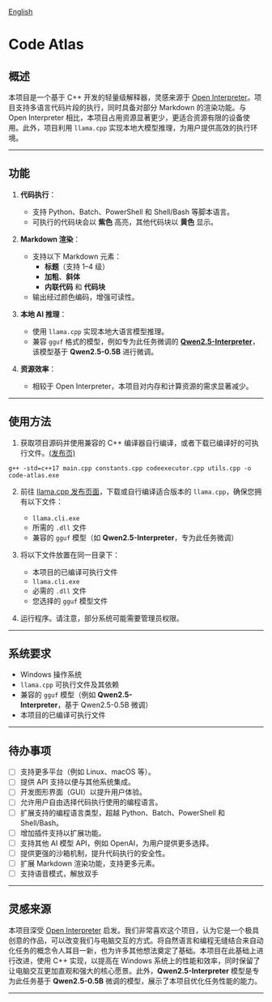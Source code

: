 [English](README.md)

# Code Atlas

## 概述

本项目是一个基于 C++ 开发的轻量级解释器，灵感来源于 [Open Interpreter](https://github.com/OpenInterpreter/open-interpreter)。项目支持多语言代码片段的执行，同时具备对部分 Markdown 的渲染功能。与 Open Interpreter 相比，本项目占用资源显著更少，更适合资源有限的设备使用。此外，项目利用 `llama.cpp` 实现本地大模型推理，为用户提供高效的执行环境。

---

## 功能

1. **代码执行**：
   - 支持 Python、Batch、PowerShell 和 Shell/Bash 等脚本语言。
   - 可执行的代码块会以 **紫色** 高亮，其他代码块以 **黄色** 显示。

2. **Markdown 渲染**：
   - 支持以下 Markdown 元素：
     - **标题**（支持 1–4 级）
     - **加粗**、**斜体**
     - **内联代码** 和 **代码块**
   - 输出经过颜色编码，增强可读性。

3. **本地 AI 推理**：
   - 使用 `llama.cpp` 实现本地大语言模型推理。
   - 兼容 `gguf` 格式的模型，例如专为此任务微调的 **[Qwen2.5-Interpreter](https://huggingface.co/ystemsrx/Qwen2.5-Interpreter)**，该模型基于 **Qwen2.5-0.5B** 进行微调。

4. **资源效率**：
   - 相较于 Open Interpreter，本项目对内存和计算资源的需求显著减少。

---

## 使用方法

1. 获取项目源码并使用兼容的 C++ 编译器自行编译，或者下载已编译好的可执行文件。[(发布页)](https://github.com/ystemsrx/Code-Atlas/releases)

```
g++ -std=c++17 main.cpp constants.cpp codeexecutor.cpp utils.cpp -o code-atlas.exe
```

2. 前往 [llama.cpp 发布页面](https://github.com/ggerganov/llama.cpp/releases)，下载或自行编译适合版本的 `llama.cpp`，确保您拥有以下文件：
   - `llama.cli.exe`
   - 所需的 `.dll` 文件
   - 兼容的 `gguf` 模型（如 **Qwen2.5-Interpreter**，专为此任务微调）

3. 将以下文件放置在同一目录下：
   - 本项目的已编译可执行文件
   - `llama.cli.exe`
   - 必需的 `.dll` 文件
   - 您选择的 `gguf` 模型文件

4. 运行程序。请注意，部分系统可能需要管理员权限。

---

## 系统要求

- Windows 操作系统
- `llama.cpp` 可执行文件及其依赖
- 兼容的 `gguf` 模型（例如 **Qwen2.5-Interpreter**，基于 Qwen2.5-0.5B 微调）
- 本项目的已编译可执行文件

---

## 待办事项

- [ ] 支持更多平台（例如 Linux、macOS 等）。
- [ ] 提供 API 支持以便与其他系统集成。
- [ ] 开发图形界面（GUI）以提升用户体验。
- [ ] 允许用户自由选择代码执行使用的编程语言。
- [ ] 扩展支持的编程语言类型，超越 Python、Batch、PowerShell 和 Shell/Bash。
- [ ] 增加插件支持以扩展功能。
- [ ] 支持其他 AI 模型 API，例如 OpenAI，为用户提供更多选择。
- [ ] 提供更强的沙箱机制，提升代码执行的安全性。
- [ ] 扩展 Markdown 渲染功能，支持更多元素。
- [ ] 支持语音模式，解放双手

---

## 灵感来源

本项目深受 [Open Interpreter](https://github.com/OpenInterpreter/open-interpreter) 启发。我们非常喜欢这个项目，认为它是一个极具创意的作品，可以改变我们与电脑交互的方式。将自然语言和编程无缝结合来自动化任务的概念令人耳目一新，也为许多其他想法奠定了基础。本项目在此基础上进行改进，使用 C++ 实现，以提高在 Windows 系统上的性能和效率，同时保留了让电脑交互更加直观和强大的核心愿景。此外，**Qwen2.5-Interpreter** 模型是专为此任务基于 **Qwen2.5-0.5B** 微调的模型，展示了本项目优化任务性能的能力。

---
